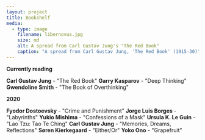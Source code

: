 ```yaml
---
layout: project
title: Bookshelf
media:
  - type: image
    filename: libernovus.jpg
    size: md
    alt: A spread from Carl Gustav Jung's "The Red Book"
    caption: "A spread from Carl Gustav Jung, 'The Red Book' (1915-30)"
---
```


**Currently reading**

**Carl Gustav Jung** - "The Red Book"
**Garry Kasparov** - "Deep Thinking"
**Gwendoline Smith** - "The Book of Overthinking"

**2020**

**Fyodor Dostoevsky** - "Crime and Punishment"
**Jorge Luis Borges** - "Labyrinths"
**Yukio Mishima** - "Confessions of a Mask"
**Ursula K. Le Guin** - "Lao Tzu: Tao Te Ching"
**Carl Gustav Jung** - "Memories, Dreams, Reflections"
**Søren Kierkegaard** - "Either/Or"
**Yoko Ono** - "Grapefruit"
